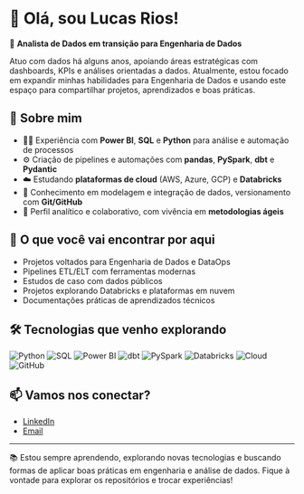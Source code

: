 # 👋 Olá, sou Lucas Rios!

🎯 **Analista de Dados em transição para Engenharia de Dados**

Atuo com dados há alguns anos, apoiando áreas estratégicas com dashboards, KPIs e análises orientadas a dados. Atualmente, estou focado em expandir minhas habilidades para Engenharia de Dados e usando este espaço para compartilhar projetos, aprendizados e boas práticas.

## 🚀 Sobre mim

- 👨‍💻 Experiência com **Power BI**, **SQL** e **Python** para análise e automação de processos
- ⚙️ Criação de pipelines e automações com **pandas**, **PySpark**, **dbt** e **Pydantic**
- ☁️ Estudando **plataformas de cloud** (AWS, Azure, GCP) e **Databricks**
- 🧱 Conhecimento em modelagem e integração de dados, versionamento com **Git/GitHub**
- 🧠 Perfil analítico e colaborativo, com vivência em **metodologias ágeis**

## 📌 O que você vai encontrar por aqui

- Projetos voltados para Engenharia de Dados e DataOps
- Pipelines ETL/ELT com ferramentas modernas
- Estudos de caso com dados públicos
- Projetos explorando Databricks e plataformas em nuvem
- Documentações práticas de aprendizados técnicos

## 🛠️ Tecnologias que venho explorando

![Python](https://img.shields.io/badge/Python-3776AB?style=flat&logo=python&logoColor=white)
![SQL](https://img.shields.io/badge/SQL-4479A1?style=flat&logo=postgresql&logoColor=white)
![Power BI](https://img.shields.io/badge/Power%20BI-F2C811?style=flat&logo=powerbi&logoColor=black)
![dbt](https://img.shields.io/badge/dbt-FF694B?style=flat&logo=dbt&logoColor=white)
![PySpark](https://img.shields.io/badge/PySpark-E25A1C?style=flat&logo=apachespark&logoColor=white)
![Databricks](https://img.shields.io/badge/Databricks-FF3621?style=flat&logo=databricks&logoColor=white)
![Cloud](https://img.shields.io/badge/Cloud-Agnostic-7B7B7B?style=flat&logo=cloudflare&logoColor=white)
![GitHub](https://img.shields.io/badge/GitHub-181717?style=flat&logo=github&logoColor=white)

## 📫 Vamos nos conectar?

- [LinkedIn](https://www.linkedin.com/in/lucasrios12/)
- [Email](mailto:lucasriosbarcelos1996@gmail.com)

---

📚 Estou sempre aprendendo, explorando novas tecnologias e buscando formas de aplicar boas práticas em engenharia e análise de dados. Fique à vontade para explorar os repositórios e trocar experiências!
